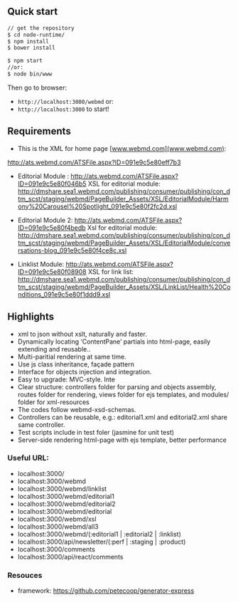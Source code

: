 ## Quick start

```sh
// get the repository
$ cd node-runtime/
$ npm install
$ bower install

$ npm start
//or:
$ node bin/www
```
Then go to browser:
* <code>http://localhost:3000/webmd</code>
or:
* <code>http://localhost:3000</code>
to start!


## Requirements

* This is the XML for home page [www.webmd.com](www.webmd.com):

http://ats.webmd.com/ATSFile.aspx?ID=091e9c5e80eff7b3

* Editorial Module : http://ats.webmd.com/ATSFile.aspx?ID=091e9c5e80f046b5
XSL for editorial module:
http://dmshare.sea1.webmd.com/publishing/consumer/publishing/con_dtm_scst/staging/webmd/PageBuilder_Assets/XSL/EditorialModule/Harmony%20Carousel%20Spotlight_091e9c5e80f2fc2d.xsl

* Editorial Module 2: http://ats.webmd.com/ATSFile.aspx?ID=091e9c5e80f4bedb
Xsl for editorial module:
http://dmshare.sea1.webmd.com/publishing/consumer/publishing/con_dtm_scst/staging/webmd/PageBuilder_Assets/XSL/EditorialModule/conversations-blog_091e9c5e80f4ce8c.xsl

* Linklist Module: http://ats.webmd.com/ATSFile.aspx?ID=091e9c5e80f08908
XSL for link list:
http://dmshare.sea1.webmd.com/publishing/consumer/publishing/con_dtm_scst/staging/webmd/PageBuilder_Assets/XSL/LinkList/Health%20Conditions_091e9c5e80f1ddd9.xsl


## Highlights

* xml to json without xslt, naturally and faster.
* Dynamically locating ‘ContentPane’ partials into html-page, easily extending and reusable..
* Multi-paritial rendering at same time.
* Use js class inheritance, façade pattern
* Interface for objects injection and integration.
* Easy to upgrade: MVC-style. Inte
* Clear structure: controllers folder for parsing and objects assembly, routes folder for rendering, views folder for ejs templates, and modules/ folder for xml-resources
* The codes follow webmd-xsd-schemas.
* Controllers can be reusable, e.g.: editorial1.xml and editorial2.xml share same controller.
* Test scripts include in test foler (jasmine for unit test)
* Server-side rendering html-page with ejs template, better performance


### Useful URL:
* localhost:3000/
* localhost:3000/webmd
* localhost:3000/webmd/linklist
* localhost:3000/webmd/editorial1
* localhost:3000/webmd/editorial2
* localhost:3000/webmd/editorial
* localhost:3000/webmd/xsl
* localhost:3000/webmd/all3
* localhost:3000/webmd/(:editorial1 | :editorial2 | :linklist)
* localhost:3000/api/newsletter/(:perf | :staging | :product)
* localhost:3000/comments
* localhost:3000/api/react/comments


### Resouces
* framework: https://github.com/petecoop/generator-express
